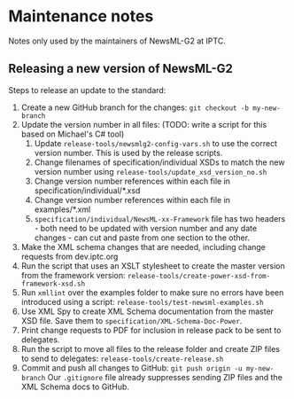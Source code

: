 # Maintenance notes

Notes only used by the maintainers of NewsML-G2 at IPTC.

## Releasing a new version of NewsML-G2

Steps to release an update to the standard:

1. Create a new GitHub branch for the changes: `git checkout -b my-new-branch`
2. Update the version number in all files: (TODO: write a script for this based on Michael's C# tool)
    1. Update `release-tools/newsmlg2-config-vars.sh` to use the correct version number. This is
    used by the release scripts.
    2. Change filenames of specification/individual XSDs to match the new version number using
    `release-tools/update_xsd_version_no.sh`
    3. Change version number references within each file in specification/individual/*.xsd
    4. Change version number references within each file in examples/*.xml
    5. `specification/individual/NewsML-xx-Framework` file has two headers - both need to be
    updated with version number and any date changes - can cut and paste from one section to the other.
3. Make the XML schema changes that are needed, including change requests from dev.iptc.org
4. Run the script that uses an XSLT stylesheet to create the master version from the framework version:
    `release-tools/create-power-xsd-from-framework-xsd.sh`
5. Run `xmllint` over the examples folder to make sure no errors have been introduced using a script:
    `release-tools/test-newsml-examples.sh`
6. Use XML Spy to create XML Schema documentation from the master XSD file. Save them to
    `specification/XML-Schema-Doc-Power`.
7. Print change requests to PDF for inclusion in release pack to be sent to delegates.
8. Run the script to move all files to the release folder and create ZIP files to send to delegates:
    `release-tools/create-release.sh`
9. Commit and push all changes to GitHub: `git push origin -u my-new-branch`
   Our `.gitignore` file already suppresses sending ZIP files and the XML Schema docs to GitHub.
